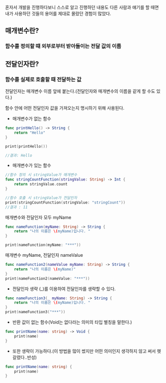 혼자서 개발을 진행하다보니 스스로 알고 진행하던 내용도 다른 사람과 얘기를 할 때면 내가 사용하던 것들의 용어를 제대로 몰랐던 경험이 많았다. 

## 매개변수란? 
### 함수를 정의할 떄 외부로부터 받아들이는 전달 값의 이름 

## 전달인자란?
### 함수를 실제로 호출할 때 전달하는 값 

전달인자는 매개변수 이름 앞에 붙는다.(전달인자와 매개변수의 이름을 같게 할 수도 있다.)

함수 안에 어떤 전달인자 값을 가져오는지 명시하기 위해 사용된다. 

- 매개변수가 없는 함수 
``` swift 
func printHello() -> String {
    return "Hello"
}

print(printHello())

//결과: Hello
```

- 매개변수가 있는 함수 

``` swift 
//함수 정의 시 stringValue가 매개변수
func stringCountFunction(stringValue: String) -> Int {
    return stringValue.count
}

//함수 호출 시 stringValue가 전달인자
print(stringCountFunction(stringValue: "stringCount"))
//결과 : 11
```

매개변수와 전달인자 모두 myName
``` swift 
func nameFunction(myName: String) -> String {
    return "나의 이름은 \(myName)입니다. "
}

print(nameFunction(myName: "***"))
```

매개변수 myName, 전달인자 nameValue
``` swift 
func nameFunction2(nameValue myName: String) -> String {
    return "나의 이름은 \(myName)"
}
print(nameFunction2(nameValue: "***"))
```

- 전달인자 생략
(_)를 이용하여 전달인자를 생략할 수 있다. 
``` swift 
func nameFunction3(_ myName: String) -> String {
    return "나의 이름은 \(myName)입니다. "
}
print(nameFunction3("***"))
```

- 반환 값이 없는 함수(Void는 없다라는 의미의 타입 별칭을 말한다.)
``` swift
func printName(name: string) -> Void {
    print(name)
}
```
- 또한 생략이 가능하다.(이 방법을 많이 썼지만 어떤 의미인지 생각하지 않고 써서 헷갈렸다..반성)
``` swift
func printName(name: string) {
    print(name)
}
```
